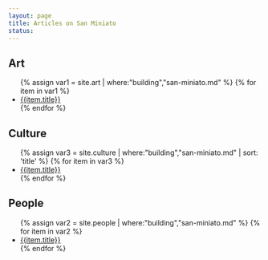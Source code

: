 ```yaml
---
layout: page
title: Articles on San Miniato 
status: 
---
```


<div class="encyclopedia">




<article>
<h2><span class="icon fa-paint-brush"></span> Art</h2>
<ul>
{% assign var1 = site.art | where:"building","san-miniato.md" %}
{% for item in var1 %}
  <li><a href="{{ item.url | absolute_url }}">{{item.title}}</a></li>
{% endfor %}
</ul>
</article>

<article>
<h2><span class="icon fa-balance-scale"></span> Culture</h2>
<ul>
{% assign var3 = site.culture | where:"building","san-miniato.md" | sort: 'title' %}
{% for item in var3 %}
  <li><a href="{{ item.url | absolute_url }}">{{item.title}}</a></li>
{% endfor %}
</ul>
</article>
</div>
<div class="encyclopedia">
<article>
<h2><span class="icon fa-users"></span> People</h2>
<ul>
{% assign var2 = site.people | where:"building","san-miniato.md" %}
{% for item in var2 %}
  <li><a href="{{ item.url | absolute_url }}">{{item.title}}</a></li>
{% endfor %}
</ul>
</article>
</div>
